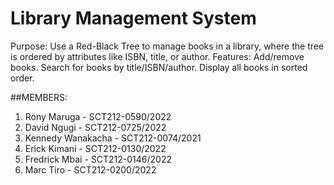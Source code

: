 # Library Management System
Purpose: Use a Red-Black Tree to manage books in a library, where the tree is ordered by attributes like ISBN, title, or author.
Features:
Add/remove books.
Search for books by title/ISBN/author.
Display all books in sorted order.

##MEMBERS: 
1. Rony Maruga - SCT212-0590/2022 
2. David Ngugi - SCT212-0725/2022
3. Kennedy Wanakacha - SCT212-0074/2021 
4. Erick Kimani - SCT212-0130/2022 
5. Fredrick Mbai - SCT212-0146/2022 
6. Marc Tiro - SCT212-0200/2022

